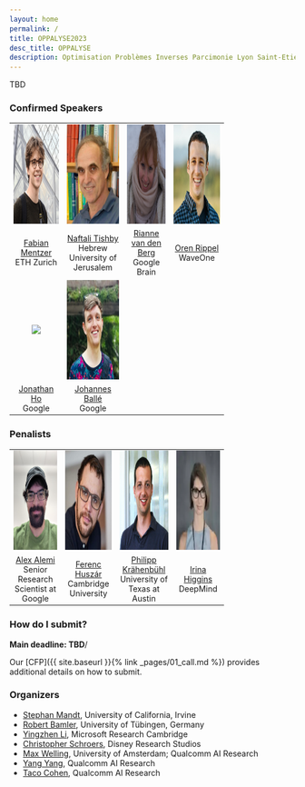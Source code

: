 ```yaml
---
layout: home
permalink: /
title: OPPALYSE2023
desc_title: OPPALYSE
description: Optimisation Problèmes Inverses Parcimonie Lyon Saint-Etienne
---
```


TBD

### Confirmed Speakers

<table style="width:75%">
  <tr>
    <td style="text-align:center"><img src="assets/img/speaker_fabian_mentzer.jpg" height="175"></td>
    <td style="text-align:center"><img src="assets/img/speaker_naftali_tishby.jpg" height="175"></td>
    <td style="text-align:center"><img src="assets/img/speaker_rianne_van_den_berg.png" height="175"></td>
    <td style="text-align:center"><img src="assets/img/speaker_oren_rippel.jpg" height="175"></td>
  </tr>
  <tr>
    <td style="text-align:center"><a href="https://fmentzer.github.io">Fabian Mentzer</a> <br> ETH Zurich</td>
    <td style="text-align:center"><a href="https://elsc.huji.ac.il/faculty-staff/naftali-tishby">Naftali Tishby</a> <br>Hebrew University of Jerusalem</td>
    <td style="text-align:center"><a href="https://riannevdberg.github.io">Rianne van den Berg</a> <br> Google Brain</td>
    <td style="text-align:center"><a href="https://www.orenrippel.com">Oren Rippel</a> <br> WaveOne</td>
  </tr>
  <tr>
    <td style="text-align:center"><img src="assets/img/speaker_jonathan_ho.png" height="175"></td>
    <td style="text-align:center"><img src="assets/img/speaker_johannes_balle.jpg" height="175"></td>
  </tr>
  <tr>
    <td style="text-align:center"><a href="http://www.jonathanho.me">Jonathan Ho</a> <br>  Google</td>
    <td style="text-align:center"><a href="https://balle.io">Johannes Ballé</a> <br> Google</td>
  </tr>
</table>

### Penalists

<table style="width:75%">
  <tr>
    <td style="text-align:center"><img src="assets/img/panel_alex_alemi.jpg" height="175"></td>
    <td style="text-align:center"><img src="assets/img/penal_ferenc_huszar.jpg" height="175"></td>
    <td style="text-align:center"><img src="assets/img/penal_philipp_krahenbuhl.jpg" height="175"></td>
    <td style="text-align:center"><img src="assets/img/penal_irina_higgins.webp" height="175"></td>
  </tr>
  <tr>
    <td style="text-align:center"><a href="https://www.alexalemi.com">Alex Alemi</a> <br> Senior Research Scientist at Google</td>
    <td style="text-align:center"><a href="https://www.inference.vc/about/">Ferenc Huszár</a> <br> Cambridge University</td>
    <td style="text-align:center"><a href="https://www.philkr.net">Philipp Krähenbühl</a> <br>University of Texas at Austin</td>
    <td style="text-align:center"><a href="https://uk.linkedin.com/in/irina-higgins-74455235">Irina Higgins</a> <br> DeepMind</td>
  </tr>
</table>

### How do I submit?

**Main deadline: TBD**/

Our [CFP]({{ site.baseurl }}{% link _pages/01_call.md %}) provides additional details on how to submit.

### Organizers

* [Stephan Mandt](http://www.stephanmandt.com), University of California, Irvine
* [Robert Bamler](https://robamler.github.io), University of Tübingen, Germany
* [Yingzhen Li](http://yingzhenli.net/home/en/), Microsoft Research Cambridge
* [Christopher Schroers](https://studios.disneyresearch.com/people/christopher-schroers/), Disney Research Studios
* [Max Welling](https://staff.fnwi.uva.nl/m.welling/), University of Amsterdam; Qualcomm AI Research
* [Yang Yang](https://yyang768osu.github.io), Qualcomm AI Research
* [Taco Cohen](https://tacocohen.wordpress.com), Qualcomm AI Research
